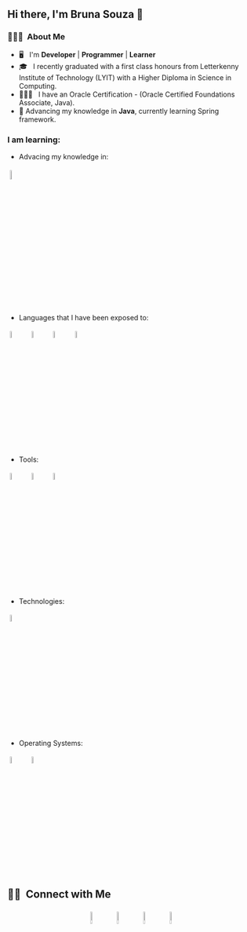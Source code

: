 ## Hi there, I'm Bruna Souza 👋

### 👨🏻‍💻 &nbsp;About Me

- 🖥️ &nbsp; I'm **Developer** | **Programmer** | **Learner**
- 🎓 &nbsp; I recently graduated with a first class honours from Letterkenny Institute of Technology (LYIT) with a Higher Diploma in Science in Computing.
- 👨🏻‍💻 &nbsp; I have an Oracle Certification - (Oracle Certified Foundations Associate, Java).
- 🌱 Advancing my knowledge in **Java**, currently learning Spring framework.
	
### I am learning:

* Advacing my knowledge in:	
<p align="left">
	<img width="7%" style="padding:5px" src="https://img.icons8.com/color/144/000000/java-coffee-cup-logo.png"/>
</p>

* Languages that I have been exposed to:
<p align="left">
	<img width="6%" style="padding:5px" src="https://img.icons8.com/office/100/000000/html-filetype.png"/>
	<img width="6%" style="padding:5px" src="https://img.icons8.com/material/100/000000/css-filetype.png"/>
	<img width="6%" style="padding:5px" src="https://img.icons8.com/color/144/000000/javascript.png"/>
	<img width="6%" style="padding:5px" src="https://img.icons8.com/officel/100/000000/php-logo.png"/>
</p>

* Tools: 
<p align="left">
	<img width="6%" style="padding:5px" src="https://img.icons8.com/color/48/000000/visual-studio-code-2019.png"/>
	<img width="6%" style="padding:5px" src="https://img.icons8.com/color/48/000000/intellij-idea.png"/>	
	<img width="6%" style="padding:5px" src="https://img.icons8.com/officexs/50/000000/java-eclipse.png"/>
</p>

* Technologies: 
<p align="left">
	<img width="6%" style="padding:5px" src="https://img.icons8.com/color/48/000000/docker.png"/>
</p>

* Operating Systems: 
<p align="left">
	<img width="6%" style="padding:5px" src="https://img.icons8.com/color/48/000000/linux.png"/>
	<img width="6%" style="padding:5px" src="https://img.icons8.com/nolan/64/mac-logo.png"/>
	
</p>

##  🤝🏻 &nbsp;Connect with Me

<p align="center">
	<a href="https://github.com/brunaellen"><img alt="github" width="8%" style="padding:5px" src="https://img.icons8.com/clouds/100/000000/github.png"/></a>
	<a href="https://www.linkedin.com/in/brunaellengurgelsouza/"><img alt="linkedin" width="8%" style="padding:5px" src="https://img.icons8.com/clouds/100/000000/linkedin.png"/></a>
	<a href="mailto: brunaellen.souza@homail.com"><img alt="linkedin" width="8%" style="padding:5px" src="https://img.icons8.com/clouds/100/000000/email.png"/></a>
	<a href="https://www.instagram.com/brunaegs/"><img alt="instagram" width="8%" style="padding:5px" src="https://img.icons8.com/clouds/100/000000/instagram.png"/></a>

